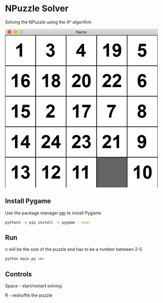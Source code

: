 # NPuzzle Solver

Solving the NPuzzle using the A* algorithm

![](.npuzzle.gif)

## Install Pygame

Use the package manager [pip](https://pip.pypa.io/en/stable/) to install Pygame

```bash
python3 -m pip install -U pygame --user
```

## Run
n will be the size of the puzzle and has to be a number between 2-5
```bash
python main.py <n>
```
## Controls

Space - start/restart solving

R - reshuffle the puzzle
